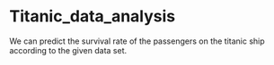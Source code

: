 # Titanic_data_analysis
We can predict the survival rate of the passengers on the titanic ship according to the given data set.

